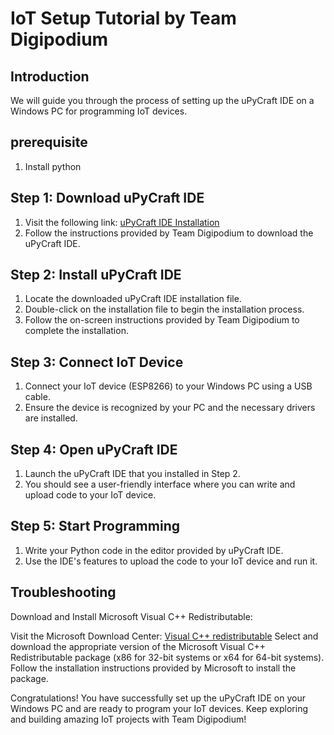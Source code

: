 # IoT Setup Tutorial by Team Digipodium

## Introduction

We will guide you through the process of setting up the uPyCraft IDE on a Windows PC for programming IoT devices.

## prerequisite
1. Install python

## Step 1: Download uPyCraft IDE

1. Visit the following link: [uPyCraft IDE Installation](https://randomnerdtutorials.com/uPyCraftWindows)
2. Follow the instructions provided by Team Digipodium to download the uPyCraft IDE.

## Step 2: Install uPyCraft IDE

1. Locate the downloaded uPyCraft IDE installation file.
2. Double-click on the installation file to begin the installation process.
3. Follow the on-screen instructions provided by Team Digipodium to complete the installation.

## Step 3: Connect IoT Device

1. Connect your IoT device (ESP8266) to your Windows PC using a USB cable.
2. Ensure the device is recognized by your PC and the necessary drivers are installed.

## Step 4: Open uPyCraft IDE

1. Launch the uPyCraft IDE that you installed in Step 2.
2. You should see a user-friendly interface where you can write and upload code to your IoT device.

## Step 5: Start Programming

1. Write your Python code in the editor provided by uPyCraft IDE.
2. Use the IDE's features to upload the code to your IoT device and run it.

##  Troubleshooting
Download and Install Microsoft Visual C++ Redistributable:

Visit the Microsoft Download Center: [Visual C++ redistributable](https://www.microsoft.com/en-in/download/details.aspx?id=48145)
Select and download the appropriate version of the Microsoft Visual C++ Redistributable package (x86 for 32-bit systems or x64 for 64-bit systems).
Follow the installation instructions provided by Microsoft to install the package.

Congratulations! You have successfully set up the uPyCraft IDE on your Windows PC and are ready to program your IoT devices. Keep exploring and building amazing IoT projects with Team Digipodium!
